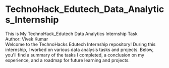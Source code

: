 # TechnoHack_Edutech_Data_Analytics_Internship
This is My TechnoHack_Edutech Data Analytics Internship Task
<br>
Author: Vivek Kumar
<br>
Welcome to the TechnoHacks Edutech Internship repository! During this internship, I worked on various data analysis tasks and projects. Below, you'll find a summary of the tasks I completed, a conclusion on my experience, and a roadmap for future learning and projects.
<br>

